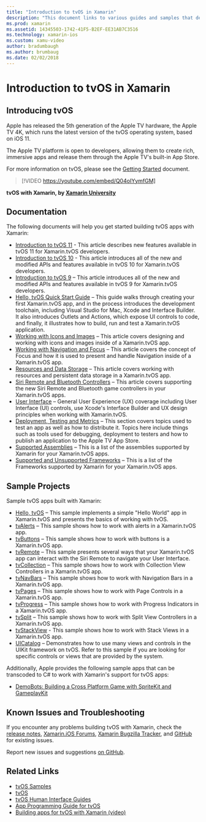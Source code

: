 ```yaml
---
title: "Introduction to tvOS in Xamarin"
description: "This document links to various guides and samples that demonstrate how to build tvOS apps with Xamarin. The guides discuss various features such as user interface development, data storage, icons, and more."
ms.prod: xamarin
ms.assetid: 14345503-1742-41F5-B2EF-EE31AB7C3516
ms.technology: xamarin-ios
ms.custom: xamu-video
author: bradumbaugh
ms.author: brumbaug
ms.date: 02/02/2018
---
```


# Introduction to tvOS in Xamarin

## Introducing tvOS

Apple has released the 5th generation of the Apple TV hardware, the Apple TV 4K, which runs the latest version of the tvOS operating system, based on iOS 11.

The Apple TV platform is open to developers, allowing them to create rich, immersive apps and release them through the Apple TV's built-in App Store.

For more information on tvOS, please see the [Getting Started](~/ios/tvos/get-started/index.md) document.

> [!VIDEO https://youtube.com/embed/Q04oIYymfGM]

**tvOS with Xamarin, by [Xamarin University](https://university.xamarin.com/)**

## Documentation

The following documents will help you get started building tvOS apps with Xamarin:

- [Introduction to tvOS 11](~/ios/tvos/platform/introduction-to-tvos11.md) - This article describes new features available in tvOS 11 for Xamarin.tvOS developers.
- [Introduction to tvOS 10](~/ios/tvos/platform/introduction-to-tvos10/index.md) - This article introduces all of the new and modified APIs and features available in tvOS 10 for Xamarin.tvOS developers.
- [Introduction to tvOS 9](~/ios/tvos/platform/tvos9.md) – This article introduces all of the new and modified APIs and features available in tvOS 9 for Xamarin.tvOS developers. 
- [Hello, tvOS Quick Start Guide](~/ios/tvos/get-started/hello-tvos.md) – This guide walks through creating your first Xamarin.tvOS app, and in the process introduces the development toolchain, including Visual Studio for Mac, Xcode and Interface Builder. It also introduces Outlets and Actions, which expose UI controls to code, and finally, it illustrates how to build, run and test a Xamarin.tvOS application.
- [Working with Icons and Images](~/ios/tvos/app-fundamentals/icons-images.md) – This article covers designing and working with icons and images inside of a Xamarin.tvOS app.
- [Working with Navigation and Focus](~/ios/tvos/app-fundamentals/navigation-focus.md) – This article covers the concept of Focus and how it is used to present and handle Navigation inside of a Xamarin.tvOS app.
- [Resources and Data Storage](~/ios/tvos/app-fundamentals/resources-data-storage.md) – This article covers working with resources and persistent data storage in a Xamarin.tvOS app.
- [Siri Remote and Bluetooth Controllers](~/ios/tvos/platform/remote-bluetooth.md) – This article covers supporting the new Siri Remote and Bluetooth game controllers in your Xamarin.tvOS apps.
- [User Interface](~/ios/tvos/user-interface/index.md) – General User Experience (UX) coverage including User Interface (UI) controls, use Xcode's Interface Builder and UX design principles when working with Xamarin.tvOS.
- [Deployment, Testing and Metrics](~/ios/tvos/deploy-test/index.md) – This section covers topics used to test an app as well as how to distribute it. Topics here include things such as tools used for debugging, deployment to testers and how to publish an application to the Apple TV App Store.
- [Supported Assemblies](~/ios/tvos/internals/assemblies.md) – This is a list of the assemblies supported by Xamarin for your Xamarin.tvOS apps.
- [Supported and Unsupported Frameworks](~/ios/tvos/internals/frameworks.md) – This is a list of the Frameworks supported by Xamarin for your Xamarin.tvOS apps.

## Sample Projects

Sample tvOS apps built with Xamarin:

- [Hello, tvOS](https://developer.xamarin.com/samples/monotouch/tvos/Hello-tvOS/) – This sample implements a simple "Hello World" app in Xamarin.tvOS and presents the basics of working with tvOS.
- [tvAlerts](https://developer.xamarin.com/samples/monotouch/tvos/tvAlerts/) – This sample shows how to work with alerts in a Xamarin.tvOS app.
- [tvButtons](https://developer.xamarin.com/samples/monotouch/tvos/tvButtons/) – This sample shows how to work with buttons is a Xamarin.tvOS app.
- [tvRemote](https://developer.xamarin.com/samples/monotouch/tvos/tvRemote/) – This sample presents several ways that your Xamarin.tvOS app can interact with the Siri Remote to navigate your User Interface.
- [tvCollection](https://developer.xamarin.com/samples/monotouch/tvos/tvCollection/) – This sample shows how to work with Collection View Controllers in a Xamarin.tvOS app.
- [tvNavBars](https://developer.xamarin.com/samples/monotouch/tvos/tvNavBars/) – This sample shows how to work with Navigation Bars in a Xamarin.tvOS app.
- [tvPages](https://developer.xamarin.com/samples/monotouch/tvos/tvPages/) – This sample shows how to work with Page Controls in a Xamarin.tvOS app.
- [tvProgress](https://developer.xamarin.com/samples/monotouch/tvos/tvProgress/) – This sample shows how to work with Progress Indicators in a Xamarin.tvOS app.
- [tvSplit](https://developer.xamarin.com/samples/monotouch/tvos/tvSplit/) – This sample shows how to work with Split View Controllers in a Xamarin.tvOS app.
- [tvStackView](https://developer.xamarin.com/samples/monotouch/tvos/tvStackView/) - This sample shows how to work with Stack Views in a Xamarin.tvOS app.
- [UICatalog](https://developer.xamarin.com/samples/monotouch/tvos/UICatalog/) – Demonstrates how to use many views and controls in the UIKit framework on tvOS. Refer to this sample if you are looking for specific controls or views that are provided by the system.

Additionally, Apple provides the following sample apps that can be transcoded to C# to work with Xamarin's support for tvOS apps:

- [DemoBots: Building a Cross Platform Game with SpriteKit and GameplayKit](https://developer.apple.com/library/prerelease/tvos/samplecode/DemoBots/)

## Known Issues and Troubleshooting

If you encounter any problems building tvOS with Xamarin, check the [release notes](http://releases.xamarin.com/), [Xamarin.iOS Forums](https://forums.xamarin.com/categories/ios), [Xamarin Bugzilla Tracker](https://bugzilla.xamarin.com/query.cgi?product=iOS), and [GitHub](https://github.com/xamarin/xamarin-macios/issues) for existing issues.

Report new issues and suggestions [on GitHub](https://github.com/xamarin/xamarin-macios/issues).


## Related Links

- [tvOS Samples](https://developer.xamarin.com/samples/tvos/all/)
- [tvOS](https://developer.apple.com/tvos/)
- [tvOS Human Interface Guides](https://developer.apple.com/tvos/human-interface-guidelines/)
- [App Programming Guide for tvOS](https://developer.apple.com/library/prerelease/tvos/documentation/General/Conceptual/AppleTV_PG/)
- [Building apps for tvOS with Xamarin (video)](https://university.xamarin.com/lightninglectures/tvos-with-xamarin)
